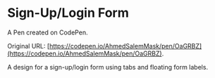 # Sign-Up/Login Form

A Pen created on CodePen.

Original URL: [https://codepen.io/AhmedSalemMask/pen/OaGRBZ](https://codepen.io/AhmedSalemMask/pen/OaGRBZ).

A design for a sign-up/login form using tabs and floating form labels.